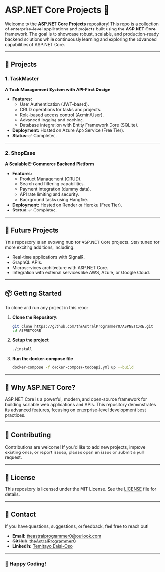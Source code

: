 # ASP.NET Core Projects 🚀  

Welcome to the **ASP.NET Core Projects** repository! This repo is a collection of enterprise-level applications and projects built using the **ASP.NET Core** framework. The goal is to showcase robust, scalable, and production-ready backend solutions while continuously learning and exploring the advanced capabilities of ASP.NET Core.  

---

## 📝 Projects  

### 1. **TaskMaster**  
**A Task Management System with API-First Design**  
- **Features:**  
  - User Authentication (JWT-based).  
  - CRUD operations for tasks and projects.  
  - Role-based access control (Admin/User).  
  - Advanced logging and caching.  
  - Database integration with Entity Framework Core (SQLite).  
- **Deployment:** Hosted on Azure App Service (Free Tier).  
- **Status:** ✅ Completed.  

---

### 2. **ShopEase**  
**A Scalable E-Commerce Backend Platform**  
- **Features:**  
  - Product Management (CRUD).  
  - Search and filtering capabilities.  
  - Payment integration (dummy data).  
  - API rate limiting and security.  
  - Background tasks using Hangfire.  
- **Deployment:** Hosted on Render or Heroku (Free Tier).  
- **Status:** ✅ Completed.  

---

## 🚧 Future Projects  
This repository is an evolving hub for ASP.NET Core projects. Stay tuned for more exciting additions, including:  
- Real-time applications with SignalR.  
- GraphQL APIs.  
- Microservices architecture with ASP.NET Core.  
- Integration with external services like AWS, Azure, or Google Cloud.  

---

## 📦 Getting Started  

To clone and run any project in this repo:  

1. **Clone the Repository:**  
   ```bash  
   git clone https://github.com/theAstralProgrammer0/ASPNETCORE.git  
   cd ASPNETCORE  
   ```  

2. **Setup the project**  
   ```bash  
   ./install  
   ```  

3. **Run the docker-compose file**  
   ```bash  
   docker-compose -f docker-compose-todoapi.yml up --build
   ```  

---

## 🌟 Why ASP.NET Core?  

ASP.NET Core is a powerful, modern, and open-source framework for building scalable web applications and APIs. This repository demonstrates its advanced features, focusing on enterprise-level development best practices.  

---

## 🤝 Contributing  

Contributions are welcome! If you'd like to add new projects, improve existing ones, or report issues, please open an issue or submit a pull request.  

---

## 📄 License  

This repository is licensed under the MIT License. See the [LICENSE](LICENSE) file for details.  

---

## 📧 Contact  

If you have questions, suggestions, or feedback, feel free to reach out!  
- **Email:** theastralprogrammer0@outlook.com  
- **GitHub:** [theAstralProgrammer0](https://github.com/theAstralProgrammer0)  
- **LinkedIn:** [Temitayo Daisi-Oso](https://linkedin.com/in/tdaisioso)  

---

### 🌌 Happy Coding!
